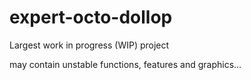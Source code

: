 # expert-octo-dollop

Largest work in progress (WIP) project

may contain unstable functions, features and graphics...




